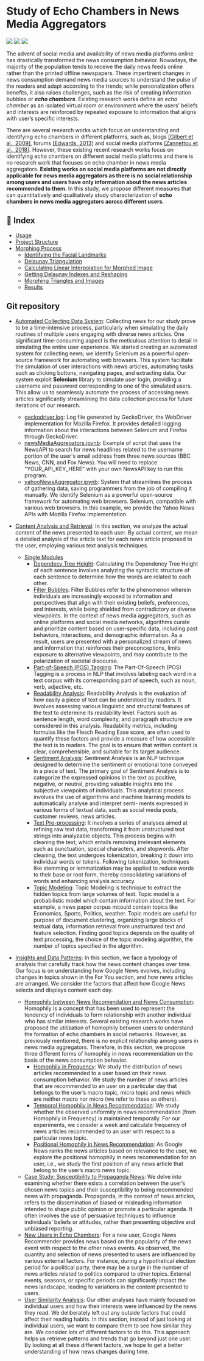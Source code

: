 # Study of Echo Chambers in News Media Aggregators
<div align="left">

<img src="https://img.shields.io/badge/Python-FFD43B?style=for-the-badge&logo=python&logoColor=blue" />
<img src="https://img.shields.io/badge/Jupyter-F37626.svg?&style=for-the-badge&logo=Jupyter&logoColor=white" />
<img src="https://img.shields.io/badge/NLTK-grey?style=for-the-badge&logo=python&logoColor=white" />



</div>

The advent of social media and availability of news media platforms online has drastically transformed the news consumption behavior. Nowadays, the majority of the population tends to receive the daily news feeds online rather than the printed offline newspapers. These impertinent changes in news consumption demand news media sources to understand the pulse of the readers and adapt according to the trends; while personalization offers benefits, it also raises challenges, such as the risk of creating information bubbles or **_echo chambers_**. Existing research works define an *echo chamber* as an isolated virtual room or environment where the users’ beliefs and interests are reinforced by repeated exposure to information that aligns with user’s specific interests. 

There are several research works which focus on understanding and identifying echo chambers in different platforms, such as, blogs [[Gilbert et al., 2009]](https://ieeexplore.ieee.org/document/4755503), forums [[Edwards, 2013]](https://philpapers.org/rec/EDWHDP) and social media platforms [[Zannettou et al., 2018]](https://arxiv.org/abs/1802.05287#:~:text=In%20August%202016%2C%20a%20new,suspended%20from%20other%20social%20networks.). However, these existing recent research works focus on identifying echo chambers on different social media platforms and there is no research work that focuses on echo chamber in news media aggregators. **Existing works on social media platforms are not directly applicable for news media aggregators as there is no social relationship among users and users have only information about the news articles recommended to them**. In this study, we propose different measures that can quantitatively and qualitatively study characterization of **echo chambers in news media aggregators across different users**.

## :ledger: Index
- [Usage](#usage)
- [Project Structure](#project-structure)
- [Morphing Process](#morphing-process)
  - [Identifying the Facial Landmarks](#identifying-the-facial-landmarks)
  - [Delaunay Triangulation](#delaunay-triangulation)
  - [Calculating Linear Interpolation for Morphed Image](#calculating-linear-interpolation-for-morphed-image)
  - [Getting Delaunay Indexes and Reshaping](#getting-delaunay-indexes-and-reshaping)
  - [Morphing Triangles and Images](#morphing-triangles-and-images)
  - [Results](#results)

## Git repository 
- [Automated Collecting Data System](https://github.com/ptrespidi/echo_chambers_intership/tree/main/Automated%20Collecting%20Data%20System): Collecting news for our study prove to be a time-intensive process, particularly when simulating the daily routines of multiple users engaging with diverse news articles. One significant time-consuming aspect is the meticulous attention to detail in simulating the entire user experience. We started creating an automated system for collecting news; we identify Selenium as a powerful open-source framework for automating web browsers. This system facilitate the simulation of user interactions
with news articles, automating tasks such as clicking buttons, navigating pages, and extracting data. Our system exploit **Selenium** library to simulate user login, providing a username and password corresponding to one of the simulated users. This allow us to seamlessly automate the process of accessing news articles significantly streamlining the data collection process for future iterations of our research.
  - [geckodriver.log](https://github.com/ptrespidi/echo_chambers_intership/blob/main/Automated%20Collecting%20Data%20System/geckodriver.log): Log file generated by GeckoDriver, the WebDriver implementation for Mozilla Firefox. It provides detailed logging information about the interactions between Selenium and Firefox through GeckoDriver.
  - [newsMediaAggregators.ipynb](https://github.com/ptrespidi/echo_chambers_intership/blob/main/Automated%20Collecting%20Data%20System/newsMediaAggregators.ipynb): Example of script that uses the NewsAPI to search for news headlines related to the username portion of the user's email address from three news sources (BBC News, CNN, and Fox News). You will need to replace "YOUR_API_KEY_HERE" with your own NewsAPI key to run this program.
  - [yahooNewsAggregator.ipynb](https://github.com/ptrespidi/echo_chambers_intership/blob/main/Automated%20Collecting%20Data%20System/yahooNewsAggregator.ipynb): System that streamlines the process of gathering data, saving programmers from the job of compiling it manually. We identify Selenium as a powerful open-source framework for automating web browsers. Selenium, compatible with various web browsers. In this example, we provide the Yahoo News APIs with Mozilla Firefox implementation.

- [Content Analysis and Retrieval](https://github.com/ptrespidi/echo_chambers_intership/tree/main/Content%20Analysis%20and%20Retrieval): In this section, we analyze the actual content of the news presented to each user. By actual content, we mean a detailed analysis of the article text for each news article proposed to the user, employing various text analysis techniques.
  - [Single Modules](https://github.com/ptrespidi/echo_chambers_intership/tree/main/Content%20Analysis%20and%20Retrieval/Single%20Modules)
      - [Dependecy Tree Height](https://github.com/ptrespidi/echo_chambers_intership/tree/main/Content%20Analysis%20and%20Retrieval/Single%20Modules/Dependency%20Tree%20Height): Calculating the Dependency Tree Height of each sentence involves analyzing the syntactic structure of each sentence to determine how the words are related to each other.
      - [Filter Bubbles](https://github.com/ptrespidi/echo_chambers_intership/tree/main/Content%20Analysis%20and%20Retrieval/Single%20Modules/Filter%20Bubbles): Filter Bubbles refer to the phenomenon wherein individuals are increasingly exposed to information and perspectives that align with their existing beliefs, preferences, and interests, while being shielded from contradictory or diverse viewpoints. In the context of news media aggregators, such as online platforms and social media networks, algorithms curate and prioritize content based on user-specific data, including past behaviors, interactions, and demographic information. As a result, users are presented with a personalized stream of news and information that reinforces their preconceptions, limits exposure to alternative viewpoints, and may contribute to the polarization of societal discourse.
      - [Part-of-Speech (POS) Tagging](https://github.com/ptrespidi/echo_chambers_intership/tree/main/Content%20Analysis%20and%20Retrieval/Single%20Modules/Part-of-Speech%20(POS)%20Tagging): The Part-Of-Speech (POS) Tagging is a process in NLP that involves labeling each word in a text corpus with its corresponding part of speech, such as noun, verb, adjective, etc.
      - [Readability Analysis](https://github.com/ptrespidi/echo_chambers_intership/tree/main/Content%20Analysis%20and%20Retrieval/Single%20Modules/Readability%20Analysis): Readability Analysis is the evaluation of how easily a piece of text can be understood by readers. It involves assessing various linguistic and structural features of the text to determine its readability level. Factors such as sentence length, word complexity, and paragraph structure are considered in this analysis. Readability metrics, including formulas like the Flesch Reading Ease score, are often used to quantify these factors and provide a measure of how accessible the text is to readers. The goal is to ensure that written content is clear, comprehensible, and suitable for its target audience.
      - [Sentiment Analysis](https://github.com/ptrespidi/echo_chambers_intership/tree/main/Content%20Analysis%20and%20Retrieval/Single%20Modules/Sentiment%20Analysis): Sentiment Analysis is an NLP technique designed to determine the sentiment or emotional tone conveyed in a piece of text. The primary goal of Sentiment Analysis is to categorize the expressed opinions in the text as positive, negative, or neutral, providing valuable insights into the subjective viewpoints of individuals. This analytical process involves the use of algorithms and machine learning models to automatically analyse and interpret senti- ments expressed in various forms of textual data, such as social media posts, customer reviews, news articles.
      - [Text Pre-processing](https://github.com/ptrespidi/echo_chambers_intership/tree/main/Content%20Analysis%20and%20Retrieval/Single%20Modules/Text%20Pre-processing): It involves a series of analyses aimed at refining raw text data, transforming it from unstructured text strings into analyzable objects. This process begins with cleaning the text, which entails removing irrelevant elements such as punctuation, special characters, and stopwords. After cleaning, the text undergoes tokenization, breaking it down into individual words or tokens. Following tokenization, techniques like stemming or lemmatization may be applied to reduce words to their base or root form, thereby consolidating variations of words and enhancing analysis accuracy.
      - [Topic Modeling](https://github.com/ptrespidi/echo_chambers_intership/tree/main/Content%20Analysis%20and%20Retrieval/Single%20Modules/Topic%20Modeling): Topic Modeling is technique to extract the hidden topics from large volumes of text. Topic model is a probabilistic model which contain information about the text. For example, a news paper corpus mcould contain topics like Economics, Sports, Politics, weather. Topic models are useful for purpose of document clustering, organizing large blocks of textual data, information retrieval from unstructured text and feature selection. Finding good topics depends on the quality of text processing, the choice of the topic modeling algorithm, the number of topics specified in the algorithm.

- [Insights and Data Patterns](https://github.com/ptrespidi/echo_chambers_intership/tree/main/Insights%20and%20Data%20Patterns/Homophily%20between%20News%20Recomendation%20and%20News%20Consumption): In this section, we face a typology of analysis that carefully track how the news content changes over time. Our focus is on understanding how Google News evolves, including changes in topics shown in the For You section, and how news articles are arranged. We consider the factors that affect how Google News selects and displays content each day.
  - [Homophily between News Recomendation and News Consumption](https://github.com/ptrespidi/echo_chambers_intership/tree/main/Insights%20and%20Data%20Patterns/Homophily%20between%20News%20Recomendation%20and%20News%20Consumption): Homophily is a concept that has been used to represent the tendency of individuals to form relationship with another individual who has similar interests. Several existing research works have proposed the utilization of homophily between users to understand the formation of echo chambers in social networks. However, as previously mentioned, there is no explicit relationship among users in news media aggregators. Therefore, in this section, we propose three different forms of homophily in news recommendation on the basis of the news consumption behavior.
    - [Homophily in Frequency](https://github.com/ptrespidi/echo_chambers_intership/blob/main/Insights%20and%20Data%20Patterns/Homophily%20between%20News%20Recomendation%20and%20News%20Consumption/homophily_inFrequency.ipynb): We study the distribution of news articles recommended to a user based on their news consumption behavior. We study the number of news articles that are recommended to an user on a particular day that belongs to the user’s macro topic, micro topic and news which are neither macro nor micro (we refer to these as others).
    - [Temporal Homophily in News Recommendation](https://github.com/ptrespidi/echo_chambers_intership/blob/main/Insights%20and%20Data%20Patterns/Homophily%20between%20News%20Recomendation%20and%20News%20Consumption/temporal_homophily.ipynb): We study whether the observed uniformity in news recommendation (from Homophily in Frequency) is maintained temporally. For our experiments, we consider a week and calculate frequency of news articles recommended to an user with respect to a particular news topic.
    - [Positional Homophily in News Recommendation](https://github.com/ptrespidi/echo_chambers_intership/blob/main/Insights%20and%20Data%20Patterns/Homophily%20between%20News%20Recomendation%20and%20News%20Consumption/positional_homophily.ipynb): As Google News ranks the news articles based on relevance to the user, we explore the positional homophily in news recommendation for an user, i.e., we study the first position of any news article that belong to the user’s macro news topic.
  - [Case Study: Susceptibility to Propaganda News](https://github.com/ptrespidi/echo_chambers_intership/tree/main/Insights%20and%20Data%20Patterns/Case%20Study%3A%20Susceptibility%20to%20Propaganda%20News): We delve into examining whether there exists a correlation between the user’s chosen news topics and their susceptibility to being recommended news with propaganda. Propaganda, in the context of news articles, refers to the dissemination of biased or misleading information intended to shape public opinion or promote a particular agenda. It often involves the use of persuasive techniques to influence individuals’ beliefs or attitudes, rather than presenting objective and unbiased reporting.
  - [New Users in Echo Chambers](): For a new user, Google News Recommender provides news based on the popularity of the news event with respect to the other news events. As observed, the quantity and selection of news presented to users are influenced
by various external factors. For instance, during a hypothetical election period for a political party, there may be a surge in the number of news articles related to politics compared to other topics. External events, seasons, or specific periods can significantly impact the news landscape, leading to variations in the content presented to users.
  - [User Similarity Analysis](): Our other analyses have mainly focused on individual users and how their interests were influenced by the news they read. We deliberately left out any outside factors that could affect their reading habits. In this section, instead of just looking at individual users, we want to compare them to see how similar they are. We consider lots of different factors to do this. This approach helps us retrieve patterns and trends that go beyond just one user. By looking at all these different factors, we hope to get a better understanding of how news changes during time.
  

